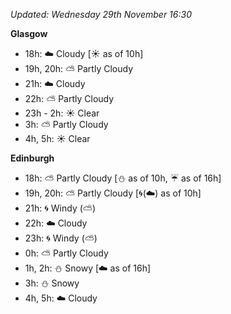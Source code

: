 *Updated: Wednesday 29th November 16:30*

**Glasgow**

* 18h: :cloud: Cloudy [:sunny: as of 10h]
* 19h, 20h: :partly_sunny: Partly Cloudy
* 21h: :cloud: Cloudy
* 22h: :partly_sunny: Partly Cloudy
* 23h - 2h: :sunny: Clear
* 3h: :partly_sunny: Partly Cloudy
* 4h, 5h: :sunny: Clear

**Edinburgh**

* 18h: :partly_sunny: Partly Cloudy [:snowman: as of 10h, :umbrella: as of 16h]
* 19h, 20h: :partly_sunny: Partly Cloudy [:cyclone:(:cloud:) as of 10h]
* 21h: :cyclone: Windy (:partly_sunny:)
* 22h: :cloud: Cloudy
* 23h: :cyclone: Windy (:partly_sunny:)
* 0h: :partly_sunny: Partly Cloudy
* 1h, 2h: :snowman: Snowy [:cloud: as of 16h]
* 3h: :snowman: Snowy
* 4h, 5h: :cloud: Cloudy
